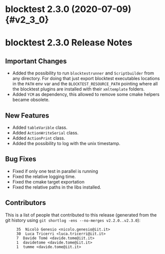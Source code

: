 blocktest 2.3.0 (2020-07-09)                                           {#v2_3_0}
============================


blocktest 2.3.0 Release Notes
=============================

Important Changes
---------------------------
- Added the possibility to run `blocktestrunner` and `Scriptbuilder` from any directory. For doing that just export blocktest executables locations in the `PATH` env var and the `BLOCKTEST_RESOURCE_PATH` pointing where all the blocktest plugins are installed with their `xmltemplate` folders.
- Added `YCM` as dependency, this allowed to remove some cmake helpers became obsolete.


New Features
-------------------
- Added `tableVarible` class.
- Added `ActionWriteSerial` class.
- Added `ActionPrint` class.
- Added the possibility to log with the unix timestamp.

Bug Fixes
--------------

- Fixed if only one test in parallel is running
- Fixed the relative logging time.
- Fixed the cmake target exportation
- Fixed the relative paths in the libs installed.


Contributors
------------------

This is a list of people that contributed to this release (generated from the
git history using `git shortlog -ens --no-merges v2.2.0..v2.3.0`):

```
     35  Nicolò Genesio <nicolo.genesio@iit.it>
     30  Luca Tricerri <luca.tricerri@iit.it>
     7  Davide Tomé <davide.tome@iit.it>
     1  davidetome <davide.tome@iit.it>
     1  tumme <davide.tome@iit.it>

```
